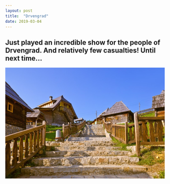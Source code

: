 ```yaml
---
layout: post
title:  "Drvengrad"
date: 2019-03-04
---
```


## Just played an incredible show for the people of Drvengrad. And relatively few casualties! Until next time...
![alt-text](https://github.com/PaigeEmanuelle/paigeemanuelle.github.io/blob/master/assets/drvengrad.jpg)
